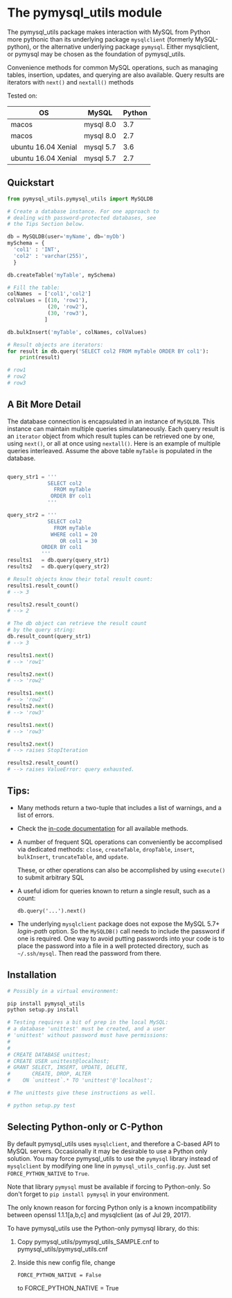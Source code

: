 # The pymysql_utils module

The pymysql_utils package makes interaction with MySQL from
Python more pythonic than its underlying package `mysqlclient`
(formerly MySQL-python), or the alternative underlying package
`pymysql`. Either mysqlclient, or pymysql may be chosen as the
foundation of pymysql_utils.

Convenience methods for common MySQL operations, such as
managing tables, insertion, updates, and querying are also
available. Query results are iterators with `next()` and
`nextall()` methods

Tested on:

|  OS                 | MySQL        | Python |
| ------------------- | ------------ | ------ |
| macos               |  mysql 8.0   |   3.7  |
| macos               |  mysql 8.0   |   2.7  |
| ubuntu 16.04 Xenial |  mysql 5.7   |   3.6  |
| ubuntu 16.04 Xenial |  mysql 5.7   |   2.7  |

## Quickstart

```python
from pymysql_utils.pymysql_utils import MySQLDB

# Create a database instance. For one approach to
# dealing with password-protected databases, see
# the Tips Section below.

db = MySQLDB(user='myName', db='myDb')
mySchema = {
  'col1' : 'INT',
  'col2' : 'varchar(255)',
  }

db.createTable('myTable', mySchema)

# Fill the table:
colNames  = ['col1','col2']
colValues = [(10, 'row1'),
             (20, 'row2'),
             (30, 'row3'),             
            ]

db.bulkInsert('myTable', colNames, colValues)

# Result objects are iterators:
for result in db.query('SELECT col2 FROM myTable ORDER BY col1'):
    print(result)

# row1
# row2
# row3


```
## A Bit More Detail

The database connection is encapsulated in an instance of
`MySQLDB`. This instance can maintain multiple queries
simulataneously. Each query result is an `iterator` object
from which result tuples can be retrieved one by one,
using `next()`, or all at once using `nextall()`. Here is
an example of multiple queries interleaved. Assume the
above table `myTable` is populated in the database.

```python

query_str1 = '''
             SELECT col2
               FROM myTable
              ORDER BY col1
             '''

query_str2 = '''
             SELECT col2
               FROM myTable
              WHERE col1 = 20
                 OR col1 = 30
           ORDER BY col1
           '''
results1   = db.query(query_str1)
results2   = db.query(query_str2)

# Result objects know their total result count:
results1.result_count()
# --> 3

results2.result_count()
# --> 2

# The db object can retrieve the result count
# by the query string:
db.result_count(query_str1)
# --> 3

results1.next()
# --> 'row1'

results2.next()
# --> 'row2'

results1.next()
# --> 'row2'
results2.next()
# --> 'row3'

results1.next()
# --> 'row3'

results2.next()
# --> raises StopIteration

results2.result_count()
# --> raises ValueError: query exhausted.

```
## Tips:

* Many methods return a two-tuple that includes a list of warnings, and a
  list of errors.
* Check the [in-code documentation](http://htmlpreview.github.com/?https://github.com/paepcke/pymysql_utils/blob/gh-pages/docs/pymysql_utils.m.html) 
  for all available methods.
* A number of frequent SQL operations can conveniently be accomplised
  via dedicated methods: `close`, `createTable`, `dropTable`, `insert`,
  `bulkInsert`, `truncateTable`, and `update`.

  These, or other operations can also be accomplished by using
  `execute()` to submit arbitrary SQL
* A useful idiom for queries known to return a single result,
  such as a count:

    `db.query('...').next()`
* The underlying `mysqlclient` package does not expose the MySQL 5.7+
  *login-path* option. So the `MySQLDB()` call needs to include the
  password if one is required. One way to avoid putting passwords into
  your code is to place the password into a file in a well protected
  directory, such as `~/.ssh/mysql`. Then read the password from there.
  
## Installation


```bash
# Possibly in a virtual environment:

pip install pymysql_utils
python setup.py install

# Testing requires a bit of prep in the local MySQL:
# a database 'unittest' must be created, and a user
# 'unittest' without password must have permissions:
#
#
# CREATE DATABASE unittest;   
# CREATE USER unittest@localhost;
# GRANT SELECT, INSERT, UPDATE, DELETE,
#       CREATE, DROP, ALTER
#    ON `unittest`.* TO 'unittest'@'localhost';

# The unittests give these instructions as well.

# python setup.py test
```
## Selecting Python-only or C-Python

By default pymysql_utils uses `mysqlclient`, and therefore a C-based
API to MySQL servers. Occasionally it may be desirable to use a
Python only solution. You may force pymysql_utils to use the
`pymysql` library instead of `mysqlclient` by modifying one line
in `pymysql_utils_config.py`. Just set `FORCE_PYTHON_NATIVE` to `True`.

Note that library `pymysql` must be available if forcing to Python-only.
So don't forget to `pip install pymysql` in your environment.

The only known reason for forcing Python only is a known incompatibility
between openssl 1.1.1[a,b,c] and mysqlclient (as of Jul 29, 2017).

To have pymysql_utils use the Python-only pymysql library, do this:
1. Copy pymysql_utils/pymysql_utils_SAMPLE.cnf to pymysql_utils/pymysql_utils.cnf
2. Inside this new config file, change

       FORCE_PYTHON_NATIVE = False
   to
       FORCE_PYTHON_NATIVE = True
```

